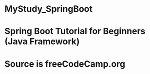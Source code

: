 # MyStudy_SpringBoot
# Spring Boot Tutorial for Beginners (Java Framework)
# Source is freeCodeCamp.org

